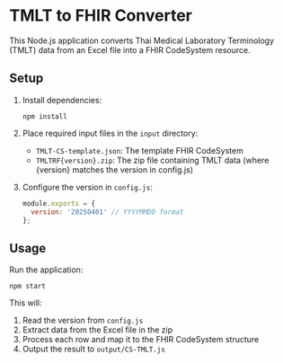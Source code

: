 # TMLT to FHIR Converter

This Node.js application converts Thai Medical Laboratory Terminology (TMLT) data from an Excel file into a FHIR CodeSystem resource.

## Setup

1. Install dependencies:
   ```
   npm install
   ```

2. Place required input files in the `input` directory:
   - `TMLT-CS-template.json`: The template FHIR CodeSystem
   - `TMLTRF{version}.zip`: The zip file containing TMLT data (where {version} matches the version in config.js)

3. Configure the version in `config.js`:
   ```js
   module.exports = {
     version: '20250401' // YYYYMMDD format
   };
   ```

## Usage

Run the application:
```
npm start
```

This will:
1. Read the version from `config.js`
2. Extract data from the Excel file in the zip
3. Process each row and map it to the FHIR CodeSystem structure
4. Output the result to `output/CS-TMLT.js`
